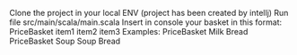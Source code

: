 Clone the project in your local ENV (project has been created by intellj)
Run file src/main/scala/main.scala
Insert in console your basket in this format: PriceBasket item1 item2 item3
Examples:
PriceBasket Milk Bread
PriceBasket Soup Soup Bread
